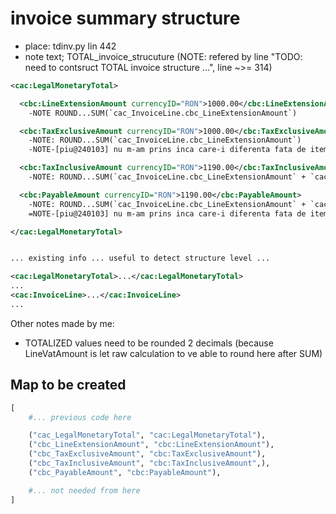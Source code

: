 # invoice summary structure

* place: tdinv.py lin 442
* note text; TOTAL_invoice_strucuture (NOTE: refered by line "TODO: need  to contsruct TOTAL invoice structure ...", line ~>= 314)




```xml
<cac:LegalMonetaryTotal>

  <cbc:LineExtensionAmount currencyID="RON">1000.00</cbc:LineExtensionAmount>
    -NOTE ROUND...SUM(`cac_InvoiceLine.cbc_LineExtensionAmount`)

  <cbc:TaxExclusiveAmount currencyID="RON">1000.00</cbc:TaxExclusiveAmount>
    -NOTE: ROUND...SUM(`cac_InvoiceLine.cbc_LineExtensionAmount`)
    -NOTE-[piu@240103] nu m-am prins inca care-i diferenta fata de item anterior, pentru ca aici este totalul mare al facturii...

  <cbc:TaxInclusiveAmount currencyID="RON">1190.00</cbc:TaxInclusiveAmount>
    -NOTE: ROUND...SUM(`cac_InvoiceLine.cbc_LineExtensionAmount` + `cac_InvoiceLine.LineVatAmount`)

  <cbc:PayableAmount currencyID="RON">1190.00</cbc:PayableAmount>
    -NOTE: ROUND...SUM(`cac_InvoiceLine.cbc_LineExtensionAmount` + `cac_InvoiceLine.LineVatAmount`)
    =NOTE-[piu@240103] nu m-am prins inca care-i diferenta fata de item anterior, pentru ca aici este totalul mare al facturii...

</cac:LegalMonetaryTotal>


... existing info ... useful to detect structure level ...

<cac:LegalMonetaryTotal>...</cac:LegalMonetaryTotal>
...
<cac:InvoiceLine>...</cac:InvoiceLine>
...

```



Other notes made by me:

- TOTALIZED values need to be rounded 2 decimals (because LineVatAmount is let raw calculation to ve able to round here after SUM)



## Map to be created

```python
[
    #... previous code here

    ("cac_LegalMonetaryTotal", "cac:LegalMonetaryTotal"),
    ("cbc_LineExtensionAmount", "cbc:LineExtensionAmount"),
    ("cbc_TaxExclusiveAmount", "cbc:TaxExclusiveAmount"),
    ("cbc_TaxInclusiveAmount", "cbc:TaxInclusiveAmount",),
    ("cbc_PayableAmount", "cbc:PayableAmount"),

    #... not needed from here
]
```
